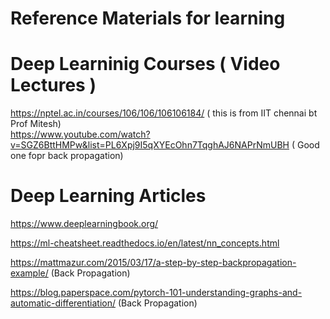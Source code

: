 # Reference Materials for learning
# Deep Learninig Courses ( Video Lectures ) 
https://nptel.ac.in/courses/106/106/106106184/  ( this is from IIT chennai bt Prof Mitesh)  
https://www.youtube.com/watch?v=SGZ6BttHMPw&list=PL6Xpj9I5qXYEcOhn7TqghAJ6NAPrNmUBH ( Good one fopr back propagation)










# Deep Learning Articles 
https://www.deeplearningbook.org/ 

https://ml-cheatsheet.readthedocs.io/en/latest/nn_concepts.html

https://mattmazur.com/2015/03/17/a-step-by-step-backpropagation-example/   (Back Propagation)

https://blog.paperspace.com/pytorch-101-understanding-graphs-and-automatic-differentiation/ (Back Propagation)
